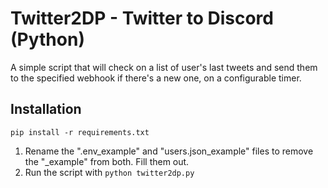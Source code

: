 # Twitter2DP - Twitter to Discord (Python)

A simple script that will check on a list of user's last tweets and send them to the specified webhook if there's a new one, on a configurable timer.

## Installation
``pip install -r requirements.txt``

1. Rename the ".env_example" and "users.json_example" files to remove the "_example" from both. Fill them out.
2. Run the script with ``python twitter2dp.py``
